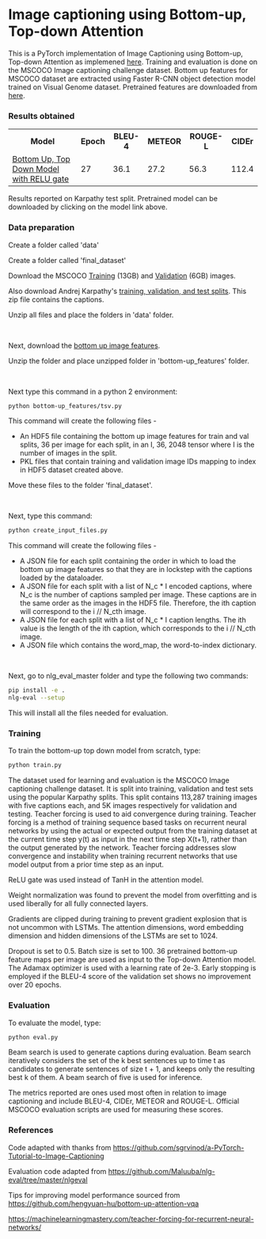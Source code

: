 <h1> Image captioning using Bottom-up, Top-down Attention</h1>

This is a PyTorch implementation of Image Captioning using Bottom-up, Top-down Attention as implemened <a href=http://www.panderson.me/up-down-attention>here</a>. Training and evaluation is done on the MSCOCO Image captioning challenge dataset. Bottom up features for MSCOCO dataset are extracted using Faster R-CNN object detection model trained on Visual Genome dataset. Pretrained features are downloaded from <a href =https://github.com/peteanderson80/bottom-up-attention>here</a>.


<h3> Results obtained </h3> 

<table class="tg">
  <tr>
    <th>Model</th>
    <th>Epoch</th>
    <th>BLEU-4</th>
    <th>METEOR</th>
    <th>ROUGE-L</th>
    <th>CIDEr</th>
  </tr>
  <tr>
    <td><a target = "_blank" href="https://drive.google.com/open?id=19U83mLoMLnTOyKKkbA590WDqIo0srHIb">Bottom Up, Top Down Model with RELU gate</a></td>
    <td>27</td>
    <td>36.1</td>
    <td>27.2</td>
    <td>56.3</td>
    <td>112.4</td>
  </tr>
</table>

Results reported on Karpathy test split. Pretrained model can be downloaded by clicking on the model link above.

<h3> Data preparation </h3>

Create a folder called 'data'

Create a folder called 'final_dataset'

Download the MSCOCO <a target = "_blank" href="http://images.cocodataset.org/zips/train2014.zip">Training</a> (13GB)  and <a href=http://images.cocodataset.org/zips/val2014.zip>Validation</a> (6GB)  images. 

Also download Andrej Karpathy's <a target = "_blank" href=http://cs.stanford.edu/people/karpathy/deepimagesent/caption_datasets.zip>training, validation, and test splits</a>. This zip file contains the captions.

Unzip all files and place the folders in 'data' folder.

<br>

Next, download the <a target = "_blank" href="https://imagecaption.blob.core.windows.net/imagecaption/trainval_36.zip">bottom up image features</a>.

Unzip the folder and place unzipped folder in 'bottom-up_features' folder.  

<br>

Next type this command in a python 2 environment: 
```bash
python bottom-up_features/tsv.py
```

This command will create the following files - 
<ul>
<li>An HDF5 file containing the bottom up image features for train and val splits, 36 per image for each split, in an I, 36, 2048 tensor where I is the number of images in the split.</li>
<li>PKL files that contain training and validation image IDs mapping to index in HDF5 dataset created above.</li>
</ul>

Move these files to the folder 'final_dataset'.

<br>

Next, type this command: 
```bash
python create_input_files.py
```

This command will create the following files - 
<ul>
<li>A JSON file for each split containing the order in which to load the bottom up image features so that they are in lockstep with the captions loaded by the dataloader.</li>
<li>A JSON file for each split with a list of N_c * I encoded captions, where N_c is the number of captions sampled per image. These captions are in the same order as the images in the HDF5 file. Therefore, the ith caption will correspond to the i // N_cth image.</li>
<li>A JSON file for each split with a list of N_c * I caption lengths. The ith value is the length of the ith caption, which corresponds to the i // N_cth image.</li>
<li>A JSON file which contains the word_map, the word-to-index dictionary.</li>
</ul>

<br>

Next, go to nlg_eval_master folder and type the following two commands:
```bash
pip install -e .
nlg-eval --setup
```
This will install all the files needed for evaluation.


<h3> Training </h3>

To train the bottom-up top down model from scratch, type:
```bash
python train.py
```

The dataset used for learning and evaluation is the MSCOCO Image captioning challenge dataset. It is split into training, validation and test sets using the popular Karpathy splits. This split contains 113,287 training images with five captions each, and 5K images respectively for validation and testing. Teacher forcing is used to aid convergence during training. Teacher forcing is a method of training sequence based tasks on recurrent neural networks by using the actual or expected output from the training dataset at the current time step y(t) as input in the next time step X(t+1), rather than the output generated by the network. Teacher forcing addresses slow convergence and instability when training recurrent networks that use model output from a prior time step as an input.

ReLU gate was used instead of TanH in the attention model.

Weight normalization was found to prevent the model from overfitting and is used liberally for all fully connected layers.

Gradients are clipped during training to prevent gradient explosion that is not uncommon with LSTMs. The attention dimensions, word embedding dimension and hidden dimensions of the LSTMs are set to 1024.

Dropout is set to 0.5. Batch size is set to 100. 36 pretrained bottom-up feature maps per image are used as input to the Top-down Attention model. The Adamax optimizer is used with a learning rate of 2e-3. Early stopping is employed if the BLEU-4 score of the validation set shows no improvement over 20 epochs.


<h3> Evaluation </h3>

To evaluate the model, type:
```bash
python eval.py
```

Beam search is used to generate captions during evaluation. Beam search iteratively considers the set of the k best sentences up to time t as candidates to generate sentences of size t + 1, and keeps only the resulting best k of them. A beam search of five is used for inference.

The metrics reported are ones used most often in relation to image captioning and include BLEU-4, CIDEr, METEOR and ROUGE-L. Official MSCOCO evaluation scripts are used for measuring these scores.
  
<h3>References</h3>

Code adapted with thanks from https://github.com/sgrvinod/a-PyTorch-Tutorial-to-Image-Captioning

Evaluation code adapted from https://github.com/Maluuba/nlg-eval/tree/master/nlgeval

Tips for improving model performance sourced from https://github.com/hengyuan-hu/bottom-up-attention-vqa

https://machinelearningmastery.com/teacher-forcing-for-recurrent-neural-networks/

